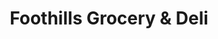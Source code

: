 ---
title: "Foothills Grocery & Deli"
url: /thurmond/foothills-grocery-and-deli/
shop: convenience
---